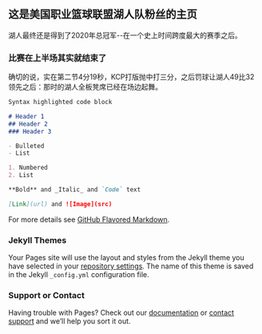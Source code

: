 ## 这是美国职业篮球联盟湖人队粉丝的主页

湖人最终还是得到了2020年总冠军--在一个史上时间跨度最大的赛季之后。

### 比赛在上半场其实就结束了

确切的说，实在第二节4分19秒，KCP打版抛中打三分，之后罚球让湖人49比32领先之后：那时的湖人全板凳席已经在场边起舞。

```markdown
Syntax highlighted code block

# Header 1
## Header 2
### Header 3

- Bulleted
- List

1. Numbered
2. List

**Bold** and _Italic_ and `Code` text

[Link](url) and ![Image](src)
```

For more details see [GitHub Flavored Markdown](https://guides.github.com/features/mastering-markdown/).

### Jekyll Themes

Your Pages site will use the layout and styles from the Jekyll theme you have selected in your [repository settings](https://github.com/luknight2/luknight2.github.io/settings). The name of this theme is saved in the Jekyll `_config.yml` configuration file.

### Support or Contact

Having trouble with Pages? Check out our [documentation](https://docs.github.com/categories/github-pages-basics/) or [contact support](https://github.com/contact) and we’ll help you sort it out.
